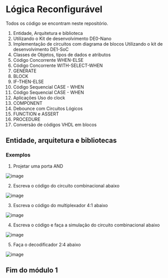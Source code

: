 ﻿# Lógica Reconfigurável

Todos os código se encontram neste repositório.

1. Entidade, Arquitetura e biblioteca
2. Utilizando o Kit de desenvolvimento DE0-Nano
3. Implementação de circuitos com diagrama de blocos  Utilizando o kit de desenvolvimento DE1-SoC
4. Classes de Objetos, tipos de dados e atributos
5. Código Concorrente WHEN-ELSE
6. Código Concorrente WITH-SELECT-WHEN
7. GENERATE
8. BLOCK
9. IF-THEN-ELSE
10. Código Sequencial CASE - WHEN
11. Código Sequencial CASE - WHEN
12. Aplicações Uso do clock
13. COMPONENT
14. Debounce com Circuitos Lógicos
15. FUNCTION e ASSERT
16. PROCEDURE
17. Conversão de códigos VHDL em blocos

## Entidade, arquitetura e bibliotecas

### Exemplos

1. Projetar uma porta AND

![image](https://github.com/JoaoPedroCAS/LogicaReconfiguravel/assets/70914320/fad0bcf3-4aa9-4ae0-ae15-55b3633b5052)

2. Escreva o código do circuito combinacional abaixo

![image](https://github.com/JoaoPedroCAS/LogicaReconfiguravel/assets/70914320/f1cc1d64-4861-4fee-ac10-040e353bd4ef)

3. Escreva o código do multiplexador 4:1 abaixo

![image](https://github.com/JoaoPedroCAS/LogicaReconfiguravel/assets/70914320/d389ee4b-d0be-4337-9e34-08be6c09a43c)

4. Escreva o código e faça a simulação do circuito combinacional abaixo

![image](https://github.com/JoaoPedroCAS/LogicaReconfiguravel/assets/70914320/7f132656-2fa4-47ce-b87d-1b2871cbe104)

5. Faça o decodificador 2:4 abaixo

![image](https://github.com/JoaoPedroCAS/LogicaReconfiguravel/assets/70914320/987a1141-b12b-4d01-be6f-fa1b682f73c2)

## Fim do módulo 1

            
